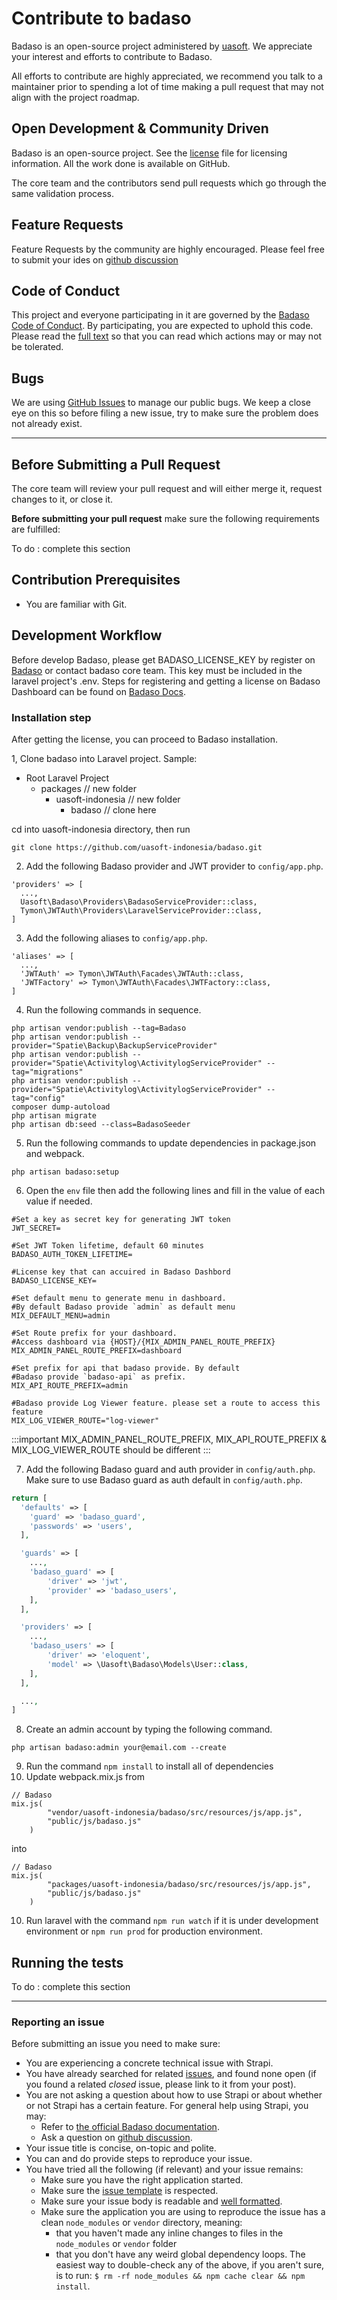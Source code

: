 # Contribute to badaso

Badaso is an open-source project administered by [uasoft](https://soft.uatech.co.id). We appreciate your interest and efforts to contribute to Badaso.

All efforts to contribute are highly appreciated, we recommend you talk to a maintainer prior to spending a lot of time making a pull request that may not align with the project roadmap.

## Open Development & Community Driven

Badaso is an open-source project. See the [license](https://github.com/uasoft-indonesia/badaso/blob/master/license) file for licensing information. All the work done is available on GitHub.

The core team and the contributors send pull requests which go through the same validation process.

## Feature Requests

Feature Requests by the community are highly encouraged. Please feel free to submit your ides on [github discussion](https://github.com/uasoft-indonesia/badaso/discussions/categories/ideas)

## Code of Conduct

This project and everyone participating in it are governed by the [Badaso Code of Conduct](code_of_conduct.md). By participating, you are expected to uphold this code. Please read the [full text](code_of_conduct.md) so that you can read which actions may or may not be tolerated.

## Bugs

We are using [GitHub Issues](https://github.com/uasoft-indonesia/badaso/issues) to manage our public bugs. We keep a close eye on this so before filing a new issue, try to make sure the problem does not already exist.

---

## Before Submitting a Pull Request

The core team will review your pull request and will either merge it, request changes to it, or close it.

**Before submitting your pull request** make sure the following requirements are fulfilled:

To do : complete this section

## Contribution Prerequisites

- You are familiar with Git.

## Development Workflow

Before develop Badaso, please get BADASO_LICENSE_KEY by  register on <a href="https://badaso.uatech.co.id/" target="_blank">Badaso</a> or contact badaso core team. This key must be included in the laravel project's .env.
Steps for registering and getting a license on Badaso Dashboard can be found on <a href="https://badaso-docs.uatech.co.id/docs/en/getting-started/installation/" target="_blank">Badaso Docs</a>.

### Installation step

After getting the license, you can proceed to Badaso installation.

1, Clone badaso into Laravel project. Sample:
- Root Laravel Project
  - packages // new folder
    - uasoft-indonesia // new folder
      - badaso // clone here

cd into uasoft-indonesia directory, then run
```
git clone https://github.com/uasoft-indonesia/badaso.git
```

2. Add the following Badaso provider and JWT provider to ```config/app.php```.

```
'providers' => [
  ...,
  Uasoft\Badaso\Providers\BadasoServiceProvider::class,
  Tymon\JWTAuth\Providers\LaravelServiceProvider::class,
]
```

3. Add the following aliases to ```config/app.php```.
```
'aliases' => [
  ...,
  'JWTAuth' => Tymon\JWTAuth\Facades\JWTAuth::class,
  'JWTFactory' => Tymon\JWTAuth\Facades\JWTFactory::class,
]
```

4. Run the following commands in sequence.
```
php artisan vendor:publish --tag=Badaso
php artisan vendor:publish --provider="Spatie\Backup\BackupServiceProvider"
php artisan vendor:publish --provider="Spatie\Activitylog\ActivitylogServiceProvider" --tag="migrations"
php artisan vendor:publish --provider="Spatie\Activitylog\ActivitylogServiceProvider" --tag="config"
composer dump-autoload
php artisan migrate
php artisan db:seed --class=BadasoSeeder
```

5. Run the following commands to update dependencies in package.json and webpack.
```
php artisan badaso:setup
```

6. Open the ```env``` file then add the following lines and fill in the value of each value if needed.
```
#Set a key as secret key for generating JWT token
JWT_SECRET=

#Set JWT Token lifetime, default 60 minutes
BADASO_AUTH_TOKEN_LIFETIME=

#License key that can accuired in Badaso Dashbord
BADASO_LICENSE_KEY=

#Set default menu to generate menu in dashboard. 
#By default Badaso provide `admin` as default menu
MIX_DEFAULT_MENU=admin

#Set Route prefix for your dashboard. 
#Access dashboard via {HOST}/{MIX_ADMIN_PANEL_ROUTE_PREFIX}
MIX_ADMIN_PANEL_ROUTE_PREFIX=dashboard

#Set prefix for api that badaso provide. By default 
#Badaso provide `badaso-api` as prefix. 
MIX_API_ROUTE_PREFIX=admin

#Badaso provide Log Viewer feature. please set a route to access this feature
MIX_LOG_VIEWER_ROUTE="log-viewer"
```
:::important
MIX_ADMIN_PANEL_ROUTE_PREFIX, MIX_API_ROUTE_PREFIX & MIX_LOG_VIEWER_ROUTE should be different
:::

7. Add the following Badaso guard and auth provider in ```config/auth.php```. Make sure to use Badaso guard as auth default in ```config/auth.php```.
<!--DOCUSAURUS_CODE_TABS-->
<!--PHP-->
```php
return [
  'defaults' => [
    'guard' => 'badaso_guard',
    'passwords' => 'users',
  ],

  'guards' => [
    ...,
    'badaso_guard' => [
        'driver' => 'jwt',
        'provider' => 'badaso_users',
    ],
  ],

  'providers' => [
    ...,
    'badaso_users' => [
        'driver' => 'eloquent',
        'model' => \Uasoft\Badaso\Models\User::class,
    ],
  ],

  ...,
]
```
<!--END_DOCUSAURUS_CODE_TABS-->

8. Create an admin account by typing the following command.
```
php artisan badaso:admin your@email.com --create
```

9. Run the command ```npm install``` to install all of dependencies
10. Update webpack.mix.js from
```
// Badaso
mix.js(
        "vendor/uasoft-indonesia/badaso/src/resources/js/app.js",
        "public/js/badaso.js"
    )
```
into
```
// Badaso
mix.js(
        "packages/uasoft-indonesia/badaso/src/resources/js/app.js",
        "public/js/badaso.js"
    )
```
10. Run laravel with the command ```npm run watch``` if it is under development environment or ```npm run prod``` for production environment.

## Running the tests

To do : complete this section

---

### Reporting an issue

Before submitting an issue you need to make sure:

- You are experiencing a concrete technical issue with Strapi.
- You have already searched for related [issues](https://github.com/uasoft-indonesia/badaso/issues), and found none open (if you found a related _closed_ issue, please link to it from your post).
- You are not asking a question about how to use Strapi or about whether or not Strapi has a certain feature. For general help using Strapi, you may:
  - Refer to [the official Badaso documentation](https://badaso-docs.uatech.co.id).
  - Ask a question on [github discussion](https://github.com/uasoft-indonesia/badaso/discussions).
- Your issue title is concise, on-topic and polite.
- You can and do provide steps to reproduce your issue.
- You have tried all the following (if relevant) and your issue remains:
  - Make sure you have the right application started.
  - Make sure the [issue template](.github/ISSUE_TEMPLATE) is respected.
  - Make sure your issue body is readable and [well formatted](https://guides.github.com/features/mastering-markdown).
  - Make sure the application you are using to reproduce the issue has a clean `node_modules` or `vendor` directory, meaning:
    - that you haven't made any inline changes to files in the `node_modules` or `vendor` folder
    - that you don't have any weird global dependency loops. The easiest way to double-check any of the above, if you aren't sure, is to run: `$ rm -rf node_modules && npm cache clear && npm install`.
